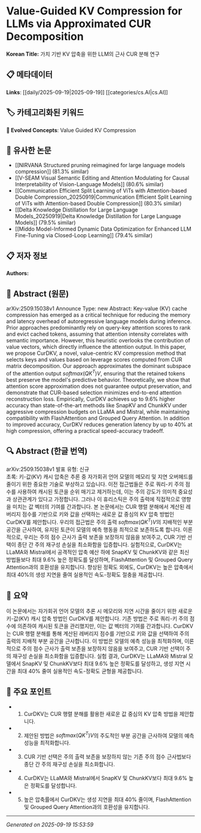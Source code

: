 
# Value-Guided KV Compression for LLMs via Approximated CUR Decomposition

**Korean Title:** 가치 기반 KV 압축을 위한 LLM의 근사 CUR 분해 연구

## 📋 메타데이터

**Links**: [[daily/2025-09-19|2025-09-19]] [[categories/cs.AI|cs.AI]]

## 🏷️ 카테고리화된 키워드
**🚀 Evolved Concepts**: Value Guided KV Compression

## 🔗 유사한 논문
- [[NIRVANA Structured pruning reimagined for large language models compression]] (81.3% similar)
- [[V-SEAM Visual Semantic Editing and Attention Modulating for Causal Interpretability of Vision-Language Models]] (80.6% similar)
- [[Communication Efficient Split Learning of ViTs with Attention-based Double Compression_20250919|Communication Efficient Split Learning of ViTs with Attention-based Double Compression]] (80.3% similar)
- [[Delta Knowledge Distillation for Large Language Models_20250919|Delta Knowledge Distillation for Large Language Models]] (79.5% similar)
- [[Middo Model-Informed Dynamic Data Optimization for Enhanced LLM Fine-Tuning via Closed-Loop Learning]] (79.4% similar)

## 📋 저자 정보

**Authors:** 

## 📄 Abstract (원문)

arXiv:2509.15038v1 Announce Type: new 
Abstract: Key-value (KV) cache compression has emerged as a critical technique for reducing the memory and latency overhead of autoregressive language models during inference. Prior approaches predominantly rely on query-key attention scores to rank and evict cached tokens, assuming that attention intensity correlates with semantic importance. However, this heuristic overlooks the contribution of value vectors, which directly influence the attention output. In this paper, we propose CurDKV, a novel, value-centric KV compression method that selects keys and values based on leverage scores computed from CUR matrix decomposition. Our approach approximates the dominant subspace of the attention output $softmax(QK^T)V$, ensuring that the retained tokens best preserve the model's predictive behavior. Theoretically, we show that attention score approximation does not guarantee output preservation, and demonstrate that CUR-based selection minimizes end-to-end attention reconstruction loss. Empirically, CurDKV achieves up to 9.6% higher accuracy than state-of-the-art methods like SnapKV and ChunkKV under aggressive compression budgets on LLaMA and Mistral, while maintaining compatibility with FlashAttention and Grouped Query Attention. In addition to improved accuracy, CurDKV reduces generation latency by up to 40% at high compression, offering a practical speed-accuracy tradeoff.

## 🔍 Abstract (한글 번역)

arXiv:2509.15038v1 발표 유형: 신규  
초록: 키-값(KV) 캐시 압축은 추론 중 자가회귀 언어 모델의 메모리 및 지연 오버헤드를 줄이기 위한 중요한 기술로 부상하고 있습니다. 이전 접근법들은 주로 쿼리-키 주의 점수를 사용하여 캐시된 토큰을 순위 매기고 제거하는데, 이는 주의 강도가 의미적 중요성과 상관관계가 있다고 가정합니다. 그러나 이 휴리스틱은 주의 출력에 직접적으로 영향을 미치는 값 벡터의 기여를 간과합니다. 본 논문에서는 CUR 행렬 분해에서 계산된 레버리지 점수를 기반으로 키와 값을 선택하는 새로운 값 중심의 KV 압축 방법인 CurDKV를 제안합니다. 우리의 접근법은 주의 출력 $softmax(QK^T)V$의 지배적인 부분 공간을 근사하여, 유지된 토큰이 모델의 예측 행동을 최적으로 보존하도록 합니다. 이론적으로, 우리는 주의 점수 근사가 출력 보존을 보장하지 않음을 보여주고, CUR 기반 선택이 종단 간 주의 재구성 손실을 최소화함을 입증합니다. 실험적으로, CurDKV는 LLaMA와 Mistral에서 공격적인 압축 예산 하에 SnapKV 및 ChunkKV와 같은 최신 방법들보다 최대 9.6% 높은 정확도를 달성하며, FlashAttention 및 Grouped Query Attention과의 호환성을 유지합니다. 향상된 정확도 외에도, CurDKV는 높은 압축에서 최대 40%의 생성 지연을 줄여 실용적인 속도-정확도 절충을 제공합니다.

## 📝 요약

이 논문에서는 자가회귀 언어 모델의 추론 시 메모리와 지연 시간을 줄이기 위한 새로운 키-값(KV) 캐시 압축 방법인 CurDKV를 제안합니다. 기존 방법은 주로 쿼리-키 주의 점수에 의존하여 캐시된 토큰을 관리했지만, 이는 값 벡터의 기여를 간과합니다. CurDKV는 CUR 행렬 분해를 통해 계산된 레버리지 점수를 기반으로 키와 값을 선택하여 주의 출력의 지배적 부분 공간을 근사합니다. 이 방법은 모델의 예측 성능을 최적화하며, 이론적으로 주의 점수 근사가 출력 보존을 보장하지 않음을 보여주고, CUR 기반 선택이 주의 재구성 손실을 최소화함을 입증합니다. 실험 결과, CurDKV는 LLaMA와 Mistral 모델에서 SnapKV 및 ChunkKV보다 최대 9.6% 높은 정확도를 달성하고, 생성 지연 시간을 최대 40% 줄여 실용적인 속도-정확도 균형을 제공합니다.

## 🎯 주요 포인트

- 1. CurDKV는 CUR 행렬 분해를 활용한 새로운 값 중심의 KV 압축 방법을 제안합니다.

- 2. 제안된 방법은 $softmax(QK^T)V$의 주도적인 부분 공간을 근사하여 모델의 예측 성능을 최적화합니다.

- 3. CUR 기반 선택은 주의 출력 보존을 보장하지 않는 기존 주의 점수 근사법보다 종단 간 주의 재구성 손실을 최소화합니다.

- 4. CurDKV는 LLaMA와 Mistral에서 SnapKV 및 ChunkKV보다 최대 9.6% 높은 정확도를 달성합니다.

- 5. 높은 압축률에서 CurDKV는 생성 지연을 최대 40% 줄이며, FlashAttention 및 Grouped Query Attention과의 호환성을 유지합니다.

---

*Generated on 2025-09-19 15:53:59*